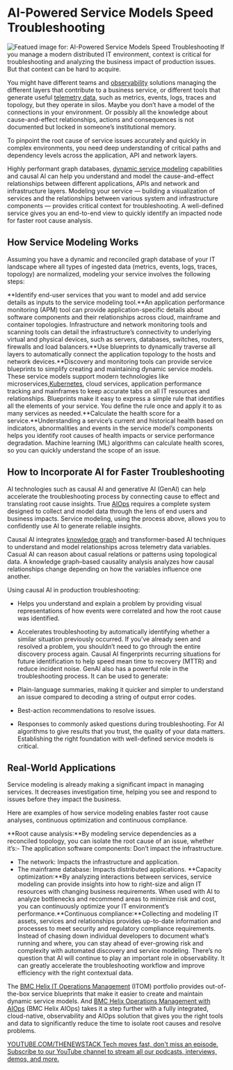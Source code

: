 # AI-Powered Service Models Speed Troubleshooting
![Featued image for: AI-Powered Service Models Speed Troubleshooting](https://cdn.thenewstack.io/media/2024/08/87839df0-ai-powered-service-models-speed-troubleshooting-1024x576.jpg)
If you manage a modern distributed IT environment, context is critical for troubleshooting and analyzing the business impact of production issues. But that context can be hard to acquire.

You might have different teams and [observability](https://thenewstack.io/otel-is-the-secret-to-devops-success) solutions managing the different layers that contribute to a business service, or different tools that generate useful [telemetry data](https://thenewstack.io/metrics-traces-logs-and-now-opentelemetry-profile-data/), such as metrics, events, logs, traces and topology, but they operate in silos. Maybe you don’t have a model of the connections in your environment. Or possibly all the knowledge about cause-and-effect relationships, actions and consequences is not documented but locked in someone’s institutional memory.

To pinpoint the root cause of service issues accurately and quickly in complex environments, you need deep understanding of critical paths and dependency levels across the application, API and network layers.

Highly performant graph databases, [dynamic service modeling](https://www.bmc.com/blogs/whats-new-with-bmc-helix-winter-release/) capabilities and causal AI can help you understand and model the cause-and-effect relationships between different applications, APIs and network and infrastructure layers. Modeling your service — building a visualization of services and the relationships between various system and infrastructure components — provides critical context for troubleshooting. A well-defined service gives you an end-to-end view to quickly identify an impacted node for faster root cause analysis.

## How Service Modeling Works
Assuming you have a dynamic and reconciled graph database of your IT landscape where all types of ingested data (metrics, events, logs, traces, topology) are normalized, modeling your service involves the following steps:

**Identify end-user services that you want to model and add service details as inputs to the service modeling tool.**An application performance monitoring (APM) tool can provide application-specific details about software components and their relationships across cloud, mainframe and container topologies. Infrastructure and network monitoring tools and scanning tools can detail the infrastructure’s connectivity to underlying virtual and physical devices, such as servers, databases, switches, routers, firewalls and load balancers.**Use blueprints to dynamically traverse all layers to automatically connect the application topology to the hosts and network devices.**Discovery and monitoring tools can provide service blueprints to simplify creating and maintaining dynamic service models. These service models support modern technologies like microservices,[Kubernetes](https://roadmap.sh/kubernetes), cloud services, application performance tracking and mainframes to keep accurate tabs on all IT resources and relationships. Blueprints make it easy to express a simple rule that identifies all the elements of your service. You define the rule once and apply it to as many services as needed.**Calculate the health score for a service.**Understanding a service’s current and historical health based on indicators, abnormalities and events in the service model’s components helps you identify root causes of health impacts or service performance degradation. Machine learning (ML) algorithms can calculate health scores, so you can quickly understand the scope of an issue.
## How to Incorporate AI for Faster Troubleshooting
AI technologies such as causal AI and generative AI (GenAI) can help accelerate the troubleshooting process by connecting cause to effect and translating root cause insights. True [AIOps](https://thenewstack.io/seeing-the-big-picture-with-aiops/) requires a complete system designed to collect and model data through the lens of end users and business impacts. Service modeling, using the process above, allows you to confidently use AI to generate reliable insights.

Causal AI integrates [knowledge graph](https://thenewstack.io/how-knowledge-graphs-make-data-more-useful-to-organizations/) and transformer-based AI techniques to understand and model relationships across telemetry data variables. Casual AI can reason about casual relations or patterns using topological data. A knowledge graph–based causality analysis analyzes how causal relationships change depending on how the variables influence one another.

Using causal AI in production troubleshooting:

- Helps you understand and explain a problem by providing visual representations of how events were correlated and how the root cause was identified.
- Accelerates troubleshooting by automatically identifying whether a similar situation previously occurred. If you’ve already seen and resolved a problem, you shouldn’t need to go through the entire discovery process again. Causal AI fingerprints recurring situations for future identification to help speed mean time to recovery (MTTR) and reduce incident noise.
GenAI also has a powerful role in the troubleshooting process. It can be used to generate:

- Plain-language summaries, making it quicker and simpler to understand an issue compared to decoding a string of output error codes.
- Best-action recommendations to resolve issues.
- Responses to commonly asked questions during troubleshooting.
For AI algorithms to give results that you trust, the quality of your data matters. Establishing the right foundation with well-defined service models is critical.

## Real-World Applications
Service modeling is already making a significant impact in managing services. It decreases investigation time, helping you see and respond to issues before they impact the business.

Here are examples of how service modeling enables faster root cause analyses, continuous optimization and continuous compliance.

**Root cause analysis:**By modeling service dependencies as a reconciled topology, you can isolate the root cause of an issue, whether it’s:- The application software components: Don’t impact the infrastructure.
- The network: Impacts the infrastructure and application.
- The mainframe database: Impacts distributed applications.
**Capacity optimization:**By analyzing interactions between services, service modeling can provide insights into how to right-size and align IT resources with changing business requirements. When used with AI to analyze bottlenecks and recommend areas to minimize risk and cost, you can continuously optimize your IT environment’s performance.**Continuous compliance:**Collecting and modeling IT assets, services and relationships provides up-to-date information and processes to meet security and regulatory compliance requirements. Instead of chasing down individual developers to document what’s running and where, you can stay ahead of ever-growing risk and complexity with automated discovery and service modeling.
There’s no question that AI will continue to play an important role in observability. It can greatly accelerate the troubleshooting workflow and improve efficiency with the right contextual data.

The [BMC Helix IT Operations Management](https://www.bmc.com/it-solutions/it-operations-management.html) (ITOM) portfolio provides out-of-the-box service blueprints that make it easier to create and maintain dynamic service models. And [BMC Helix Operations Management with AIOps](https://www.bmc.com/it-solutions/bmc-helix-operations-management.html) (BMC Helix AIOps) takes it a step further with a fully integrated, cloud-native, observability and AIOps solution that gives you the right tools and data to significantly reduce the time to isolate root causes and resolve problems.

[
YOUTUBE.COM/THENEWSTACK
Tech moves fast, don't miss an episode. Subscribe to our YouTube
channel to stream all our podcasts, interviews, demos, and more.
](https://youtube.com/thenewstack?sub_confirmation=1)